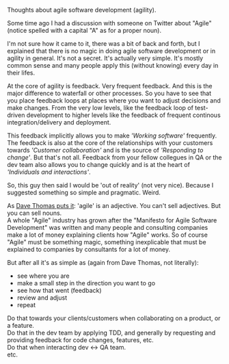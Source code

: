 Thoughts about agile software development (agility).

Some time ago I had a discussion with someone on Twitter about "Agile" (notice spelled with a capital "A" as for a proper noun).

I'm not sure how it came to it, there was a bit of back and forth, but I explained that there is no magic in doing agile software development or in agility in general. It's not a secret. It's actually very simple. It's mostly common sense and many people apply this (without knowing) every day in their lifes.

At the core of agility is feedback. Very frequent feedback. And this is the major difference to waterfall or other processes. So you have to see that you place feedback loops at places where you want to adjust decisions and make changes. From the very low levels, like the feedback loop of test-driven development to higher levels like the feedback of frequent continous integration/delivery and deployment.

This feedback implicitly allows you to make *'Working software'* frequently. The feedback is also at the core of the relationships with your customers towards *'Customer collaboration'* and is the source of *'Responding to change'*. But that's not all. Feedback from your fellow collegues in QA or the dev team also allows you to change quickly and is at the heart of *'Individuals and interactions'*.

So, this guy then said I would be 'out of reality' (not very nice). Because I suggested something so simple and pragmatic. Weird.

As <a href="https://www.youtube.com/watch?v=a-BOSpxYJ9M" class="link" target="_blank">Dave Thomas puts it</a>: 'agile' is an adjective. You can't sell adjectives. But you can sell nouns.  
A whole "Agile" industry has grown after the "Manifesto for Agile Software Development" was written and many people and consulting companies make a lot of money explaining clients how "Agile" works. So of course "Agile" must be something magic, something inexplicable that must be explained to companies by consultants for a lot of money.

But after all it's as simple as (again from Dave Thomas, not literally):  
- see where you are  
- make a small step in the direction you want to go  
- see how that went (feedback)  
- review and adjust  
- repeat

Do that towards your clients/customers when collaborating on a product, or a feature.  
Do that in the dev team by applying TDD, and generally by requesting and providing feedback for code changes, features, etc.  
Do that when interacting dev <-> QA team.  
etc.

